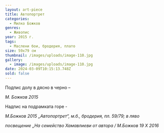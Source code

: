 ```yaml
---
layout: art-piece
title: Автопортрет
categories:
  - Милко Божков
genres:
  - Живопис
year: 2015 г.
tags:
  - Маслени бои, бродерия, плато
size: 59х79 см
thumbnail: /images/uploads/image-110.jpg
gallery:
  - image: /images/uploads/image-110.jpg
date: 2024-03-09T10:15:13.748Z
sold: false
---
```

Подпис долу в дясно в черно –

*М. Божков 2015*

Надпис на подрамката горе -

*М.Божков 2015 „Автопортрет“, м.б., бродерия, пл. 59/79; в ляво* 

*посвещение „На семейство Хамавлиеви от автора / М.Божков 19 Х 2016*
